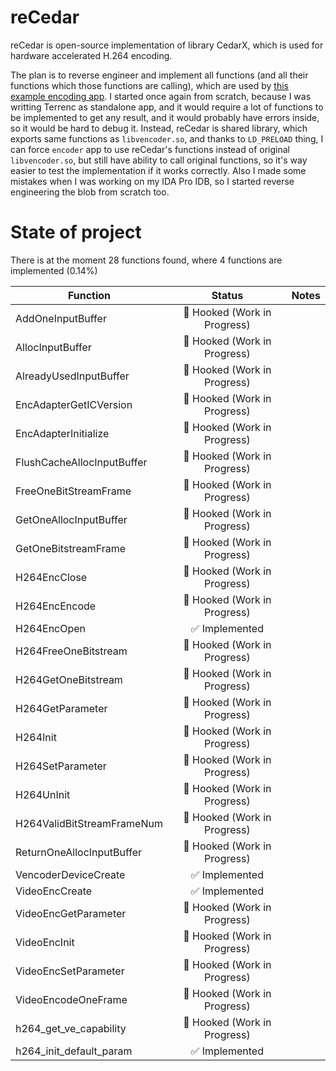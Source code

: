 # reCedar

reCedar is open-source implementation of library CedarX, which is used for hardware accelerated H.264 encoding.

The plan is to reverse engineer and implement all functions (and all their functions which those functions are calling), which are used by [this example encoding app](https://github.com/gamelaster/pinecube/tree/main/software/encoder). I started once again from scratch, because I was writting Terrenc as standalone app, and it would require a lot of functions to be implemented to get any result, and it would probably have errors inside, so it would be hard to debug it. Instead, reCedar is shared library, which exports same functions as `libvencoder.so`, and thanks to `LD_PRELOAD` thing, I can force `encoder` app to use reCedar's functions instead of original `libvencoder.so`, but still have ability to call original functions, so it's way easier to test the implementation if it works correctly. Also I made some mistakes when I was working on my IDA Pro IDB, so I started reverse engineering the blob from scratch too.

# State of project

<!-- BEGIN STATE AREA -->
There is at the moment 28 functions found, where 4 functions are implemented (0.14%)

| Function | Status | Notes |
|----------|:-----:|-------|
| AddOneInputBuffer | 🔀 Hooked (Work in Progress) |  |
| AllocInputBuffer | 🔀 Hooked (Work in Progress) |  |
| AlreadyUsedInputBuffer | 🔀 Hooked (Work in Progress) |  |
| EncAdapterGetICVersion | 🔀 Hooked (Work in Progress) |  |
| EncAdapterInitialize | 🔀 Hooked (Work in Progress) |  |
| FlushCacheAllocInputBuffer | 🔀 Hooked (Work in Progress) |  |
| FreeOneBitStreamFrame | 🔀 Hooked (Work in Progress) |  |
| GetOneAllocInputBuffer | 🔀 Hooked (Work in Progress) |  |
| GetOneBitstreamFrame | 🔀 Hooked (Work in Progress) |  |
| H264EncClose | 🔀 Hooked (Work in Progress) |  |
| H264EncEncode | 🔀 Hooked (Work in Progress) |  |
| H264EncOpen | ✅ Implemented |  |
| H264FreeOneBitstream | 🔀 Hooked (Work in Progress) |  |
| H264GetOneBitstream | 🔀 Hooked (Work in Progress) |  |
| H264GetParameter | 🔀 Hooked (Work in Progress) |  |
| H264Init | 🔀 Hooked (Work in Progress) |  |
| H264SetParameter | 🔀 Hooked (Work in Progress) |  |
| H264UnInit | 🔀 Hooked (Work in Progress) |  |
| H264ValidBitStreamFrameNum | 🔀 Hooked (Work in Progress) |  |
| ReturnOneAllocInputBuffer | 🔀 Hooked (Work in Progress) |  |
| VencoderDeviceCreate | ✅ Implemented |  |
| VideoEncCreate | ✅ Implemented |  |
| VideoEncGetParameter | 🔀 Hooked (Work in Progress) |  |
| VideoEncInit | 🔀 Hooked (Work in Progress) |  |
| VideoEncSetParameter | 🔀 Hooked (Work in Progress) |  |
| VideoEncodeOneFrame | 🔀 Hooked (Work in Progress) |  |
| h264_get_ve_capability | 🔀 Hooked (Work in Progress) |  |
| h264_init_default_param | ✅ Implemented |  |
<!-- END STATE AREA -->
